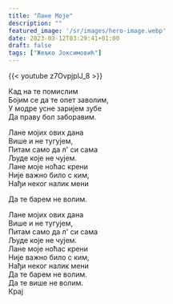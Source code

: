 ```yaml
---
title: "Лане Моје"
description: ""
featured_image: '/sr/images/hero-image.webp'
date: 2023-03-12T03:29:41+01:00
draft: false
tags: ["Жељко Јоксимовић"]
---
```


{{< youtube z7OvpjplJ_8 >}}

Кад на те помислим  
Бојим се да те опет заволим,  
У модре усне заријем зубе  
Да праву бол заборавим.

Лане мојих ових дана  
Више и не тугујем,  
Питам само да л' си сама  
Људе које не чујем.  
Лане моје ноћас крени  
Није важно било с ким,  
Нађи неког налик мени

Да те барем не волим.

Лане мојих ових дана  
Више и не тугујем,  
Питам само да л' си сама  
Људе које не чујем.  
Лане моје ноћас крени  
Није важно било с ким,  
Нађи неког налик мени  
Да те барем не волим.  
Да те више не волим.  
Крај
